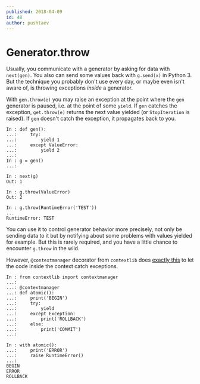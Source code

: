 ```yaml
---
published: 2018-04-09
id: 48
author: pushtaev
---
```


# Generator.throw

Usually, you communicate with a generator by asking for data with `next(gen)`. You also can send some values back with `g.send(x)` in Python 3. But the technique you probably don't use every day, or maybe even isn't aware of, is throwing exceptions *inside* a generator.

With `gen.throw(e)` you may raise an exception at the point where the `gen` generator is paused, i.e. at the point of some `yield`. If `gen` catches the exception, `get.throw(e)` returns the next value yielded (or `StopIteration` is raised). If `gen` doesn't catch the exception, it propagates back to you.

```ipython {shield:RuntimeError}
In : def gen():
...:     try:
...:         yield 1
...:     except ValueError:
...:         yield 2
...:
In : g = gen()
...: 

In : next(g)
Out: 1

In : g.throw(ValueError)
Out: 2

In : g.throw(RuntimeError('TEST'))
...
RuntimeError: TEST
```

You can use it to control generator behavior more precisely, not only be sending data to it but by notifying about some problems with values yielded for example. But this is rarely required, and you have a little chance to encounter `g.throw` in the wild.

However, `@contextmanager` decorator from `contextlib` does [exactly this](https://github.com/python/cpython/blob/3.6/Lib/contextlib.py#L99) to let the code inside the context catch exceptions.

```ipython {no-print}
In : from contextlib import contextmanager
...: 
...: @contextmanager
...: def atomic():
...:     print('BEGIN')
...:     try:
...:         yield
...:     except Exception:
...:         print('ROLLBACK')
...:     else:
...:         print('COMMIT')
...: 

In : with atomic():
...:     print('ERROR')
...:     raise RuntimeError()
...: 
BEGIN
ERROR
ROLLBACK
```

